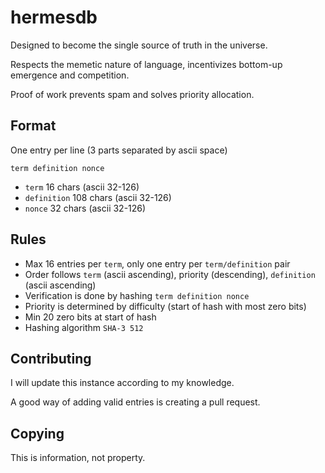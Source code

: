 # hermesdb

Designed to become the single source of truth in the universe.

Respects the memetic nature of language, incentivizes bottom-up emergence and competition.

Proof of work prevents spam and solves priority allocation.

## Format
One entry per line (3 parts separated by ascii space)

`term definition nonce`
- `term` 16 chars (ascii 32-126)
- `definition` 108 chars (ascii 32-126)
- `nonce` 32 chars (ascii 32-126)

## Rules
- Max 16 entries per `term`, only one entry per `term/definition` pair
- Order follows `term` (ascii ascending), priority (descending), `definition` (ascii ascending)
- Verification is done by hashing `term definition nonce`
- Priority is determined by difficulty (start of hash with most zero bits)
- Min 20 zero bits at start of hash
- Hashing algorithm `SHA-3 512`

## Contributing
I will update this instance according to my knowledge.

A good way of adding valid entries is creating a pull request.

## Copying
This is information, not property.
